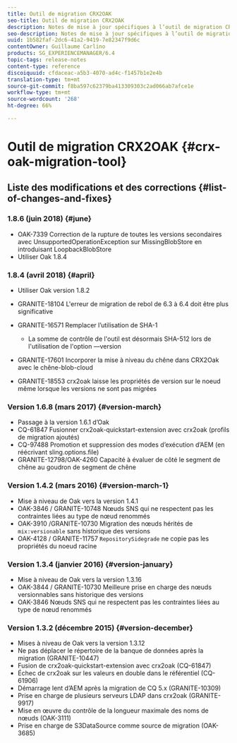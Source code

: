 ```yaml
---
title: Outil de migration CRX2OAK
seo-title: Outil de migration CRX2OAK
description: Notes de mise à jour spécifiques à l’outil de migration CRX2OAK d’Adobe Experience Manager 6.4.
seo-description: Notes de mise à jour spécifiques à l’outil de migration CRX2OAK d’Adobe Experience Manager 6.4.
uuid: 1b582faf-2dc6-41a2-9419-7e82347f9d6c
contentOwner: Guillaume Carlino
products: SG_EXPERIENCEMANAGER/6.4
topic-tags: release-notes
content-type: reference
discoiquuid: cfdaceac-a5b3-4070-ad4c-f1457b1e2e4b
translation-type: tm+mt
source-git-commit: f8ba597c62379ba413309303c2ad066ab7afce1e
workflow-type: tm+mt
source-wordcount: '268'
ht-degree: 66%

---
```



# Outil de migration CRX2OAK {#crx-oak-migration-tool}

## Liste des modifications et des corrections {#list-of-changes-and-fixes}

### 1.8.6 (juin 2018) {#june}

* OAK-7339 Correction de la rupture de toutes les versions secondaires avec UnsupportedOperationException sur MissingBlobStore en introduisant LoopbackBlobStore
* Utiliser Oak 1.8.4

### 1.8.4 (avril 2018) {#april}

* Utiliser Oak version 1.8.2
* GRANITE-18104 L&#39;erreur de migration de rebol de 6.3 à 6.4 doit être plus significative
* GRANITE-16571 Remplacer l’utilisation de SHA-1

   * La somme de contrôle de l&#39;outil est désormais SHA-512 lors de l&#39;utilisation de l&#39;option —version

* GRANITE-17601 Incorporer la mise à niveau du chêne dans CRX2Oak avec le chêne-blob-cloud
* GRANITE-18553 crx2oak laisse les propriétés de version sur le noeud même lorsque les versions ne sont pas migrées

### Version 1.6.8 (mars 2017) {#version-march}

* Passage à la version 1.6.1 d’Oak
* CQ-61847 Fusionner crx2oak-quickstart-extension avec crx2oak (profils de migration ajoutés)
* CQ-97488 Promotion et suppression des modes d’exécution d’AEM (en réécrivant sling.options.file)
* GRANITE-12798/OAK-4260 Capacité à évaluer de côté le segment de chêne au goudron de segment de chêne

### Version 1.4.2 (mars 2016) {#version-march-1}

* Mise à niveau de Oak vers la version 1.4.1
* OAK-3846 / GRANITE-10748 Nœuds SNS qui ne respectent pas les contraintes liées au type de nœud renommés
* OAK-3910 /GRANITE-10730 Migration des nœuds hérités de `mix:versionable` sans historique des versions
* OAK-4128 / GRANITE-11757 `RepositorySidegrade` ne copie pas les propriétés du noeud racine

### Version 1.3.4 (janvier 2016) {#version-january}

* Mise à niveau de Oak vers la version 1.3.16
* OAK-3844 / GRANITE-10730 Meilleure prise en charge des nœuds versionnables sans historique des versions
* OAK-3846 Nœuds SNS qui ne respectent pas les contraintes liées au type de nœud renommés

### Version 1.3.2 (décembre 2015) {#version-december}

* Mises à niveau de Oak vers la version 1.3.12
* Ne pas déplacer le répertoire de la banque de données après la migration (GRANITE-10447)
* Fusion de crx2oak-quickstart-extension avec crx2oak (CQ-61847)
* Échec de crx2oak sur les valeurs en double dans le référentiel (CQ-61906)
* Démarrage lent d’AEM après la migration de CQ 5.x (GRANITE-10309)
* Prise en charge de plusieurs serveurs LDAP dans crx2oak (GRANITE-9917)
* Mise en œuvre du contrôle de la longueur maximale des noms de nœuds (OAK-3111)
* Prise en charge de S3DataSource comme source de migration (OAK-3685)

